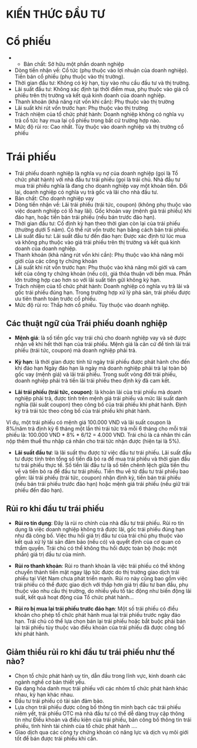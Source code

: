 # KIẾN THỨC ĐẦU TƯ


# Cổ phiếu
-  - Bản chất: Sở hữu một phần doanh nghiệp
- Dòng tiền nhận về: Cổ tức (phụ thuộc vào lợi nhuận của doanh nghiệp). Tiền bán cổ phiếu (phụ thuộc vào thị trường). 
- Thời gian đầu tư: Không có kỳ hạn, tùy vào nhu cầu đầu tư và thị trường. 
- Lãi suất đầu tư: Không xác định tại thời điểm mua, phụ thuộc vào giá cổ phiếu trên thị trường và kết quả kinh doanh của doanh nghiệp.  
- Thanh khoản (khả năng rút vốn khi cần): Phụ thuộc vào thị trường
- Lãi suất khi rút vốn trước hạn: Phụ thuộc vào thị trường 
- Trách nhiệm của tổ chức phát hành: Doanh nghiệp không có nghĩa vụ trả cổ tức hay mua lại cổ phiếu trong bất cứ trường hợp nào. 
- Mức độ rủi ro: Cao nhất. Tùy thuộc vào doanh nghiệp và thị trường cổ phiếu  

# Trái phiếu 
- Trái phiếu doanh nghiệp là nghĩa vụ nợ của doanh nghiệp (gọi là Tổ chức phát hành) với nhà đầu tư trái phiếu (gọi là trái chủ. Nhà đầu tư mua trái phiếu nghĩa là đang cho doanh nghiệp vay một khoản tiền. Đổi lại, doanh nghiệp có nghĩa vụ trả gốc và lãi cho nhà đầu tư.
- Bản chất:	Cho doanh nghiệp vay
- Dòng tiền nhận về: Lãi trái phiếu (trái tức, coupon) (không phụ thuộc vào việc doanh nghiệp có lỗ hay lãi). Gốc khoản vay (mệnh giá trái phiếu) khi đáo hạn, hoặc tiền bán trái phiếu (nếu bán trước đáo hạn).
- Thời gian đầu tư: Cố định kỳ hạn theo thời gian còn lại của trái phiếu (thường dưới 5 năm). Có thể rút vốn trước hạn bằng cách bán trái phiếu.
- Lãi suất đầu tư: Lãi suất đầu tư đến đáo hạn: Được xác định từ lúc mua và không phụ thuộc vào giá trái phiếu trên thị trường và kết quả kinh doanh của doanh nghiệp.  
- Thanh khoản (khả năng rút vốn khi cần): Phụ thuộc vào khả năng môi giới của các công ty chứng khoán
- Lãi suất khi rút vốn trước hạn: Phụ thuộc vào khả năng môi giới và cam kết của công ty chứng khoán (nếu có), giá thỏa thuận với bên mua. Phần lớn trường hợp cao hơn so với lãi suất tiền gửi không kỳ hạn.  
- Trách nhiệm của tổ chức phát hành: Doanh nghiệp có nghĩa vụ trả lãi và gốc trái phiếu đúng hạn. Trong trường hợp xử lý phá sản, trái phiếu được ưu tiên thanh toán trước cổ phiếu.  
- Mức độ rủi ro: Thấp hơn cổ phiếu. Tùy thuộc vào doanh nghiệp.

## Các thuật ngữ của Trái phiếu doanh nghiệp
- **Mệnh giá**: là số tiền gốc vay trái chủ cho doanh nghiệp vay và sẽ được nhận về khi hết thời hạn của trái phiếu. Mệnh giá là căn cứ để tính lãi trái phiếu (trái tức, coupon) mà doanh nghiệp phải trả.  

- **Kỳ hạn**: là thời gian được tính từ ngày trái phiếu được phát hành cho đến khi đáo hạn Ngày đáo hạn là ngày mà doanh nghiệp phải trả lại toàn bộ gốc vay (mệnh giá) và lãi trái phiếu. Trong suốt vòng đời trái phiếu, doanh nghiệp phải trả tiền lãi trái phiếu theo định kỳ đã cam kết.  

- **Lãi trái phiếu (trái tức, coupon)**: là khoản lãi của trái phiếu mà doanh nghiệp phải trả, được tính trên mệnh giá trái phiếu và mức lãi suất danh nghĩa (lãi suất coupon) theo công bố của trái phiếu khi phát hành. Định kỳ trả trái tức theo công bố của trái phiếu khi phát hành.  

Ví dụ, một trái phiếu có mệnh giá 100.000 VND và lãi suất coupon là 8%/năm trả định kỳ 6 tháng một lần thì trái tức trả mỗi 6 tháng cho mỗi trái phiếu là: 100.000 VND * 8% * 6/12 = 4.000 VND. Trái chủ là cá nhân thì cần nộp thêm thuế thu nhập cá nhân cho trái tức nhận được (hiện tại là 5%).  

- **Lãi suất đầu tư**: là lãi suất thu được từ việc đầu tư trái phiếu. Lãi suất đầu tư được tính trên tổng số tiền đã bỏ ra để mua trái phiếu và thời gian đầu tư trái phiếu thực tế. Số tiền lãi đầu tư là số tiền chênh lệch giữa tiền thu về và tiền bỏ ra để đầu tư trái phiếu. Tiền thu về từ đầu tư trái phiếu bao gồm: lãi trái phiếu (trái tức, coupon) nhận định kỳ, tiền bán trái phiếu (nếu bán trái phiếu trước đáo hạn) hoặc mệnh giá trái phiếu (nếu giữ trái phiếu đến đáo hạn).  

## Rủi ro khi đầu tư trái phiếu
- **Rủi ro tín dụng**: Đây là rủi ro chính của nhà đầu tư trái phiếu. Rủi ro tín dụng là việc doanh nghiệp không trả được lãi, gốc trái phiếu đúng hạn như đã công bố. Việc thu hồi giá trị đầu tư của trái chủ phụ thuộc vào kết quả xử lý tài sản đảm bảo (nếu có) và quyết định của cơ quan có thẩm quyền. Trái chủ có thể không thu hồi được toàn bộ (hoặc một phần) giá trị đầu tư của mình.  

- **Rủi ro thanh khoản**: Rủi ro thanh khoản là việc trái phiếu có thể không chuyển thành tiền mặt ngay lập tức được do thị trường giao dịch trái phiếu tại Việt Nam chưa phát triển mạnh. Rủi ro này cũng bao gồm việc trái phiếu có thể được giao dịch với thấp hơn giá trị đầu tư ban đầu, phụ thuộc vào nhu cầu thị trường, do nhiều yếu tố tác động như biến động lãi suất, kết quả hoạt động của Tổ chức phát hành…  

- **Rủi ro bị mua lại trái phiếu trước đáo hạn**: Một số trái phiếu có điều khoản cho phép tổ chức phát hành mua lại trái phiếu trước ngày đáo hạn. Trái chủ có thể lựa chọn bán lại trái phiếu hoặc bắt buộc phải bán lại trái phiếu tùy thuộc vào điều khoản của trái phiếu đã được công bố khi phát hành.  

## Giảm thiểu rủi ro khi đầu tư trái phiếu như thế nào?
- Chọn tổ chức phát hành uy tín, dẫn đầu trong lĩnh vực, kinh doanh các ngành nghề cơ bản thiết yếu.  
- Đa dạng hóa danh mục trái phiếu với các nhóm tổ chức phát hành khác nhau, kỳ hạn khác nhau.  
- Đầu tư trái phiếu có tài sản đảm bảo.  
- Lựa chọn trái phiếu được công bố thông tin minh bạch các trái phiếu niêm yết, trái phiếu OTC mà nhà đầu tư có thể dễ dàng truy cập thông tin như Điều khoản và điều kiện của trái phiếu, bản công bố thông tin trái phiếu, tình hình tài chính của tổ chức phát hành ....  
- Giao dịch qua các công ty chứng khoán có năng lực và dịch vụ môi giới tốt để bán được trái phiếu khi cần.  
